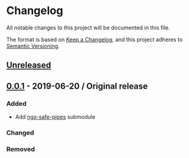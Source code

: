 # Changelog
All notable changes to this project will be documented in this file.

The format is based on [Keep a Changelog](https://keepachangelog.com/en/1.0.0/),
and this project adheres to [Semantic Versioning](https://semver.org/spec/v2.0.0.html).

## [Unreleased]
<!-- This section contains upcoming changes not yet in a version -->

## [0.0.1] - 2019-06-20 / Original release

### Added
- Add [ngx-safe-pipes](https://github.com/it-era/ngx-safe-pipes) submodule

### Changed

### Removed

[Unreleased]: https://github.com/it-era/ngx/compare/v0.0.1...HEAD
[0.0.1]: https://github.com/it-era/ngx/releases/tag/v0.0.1

